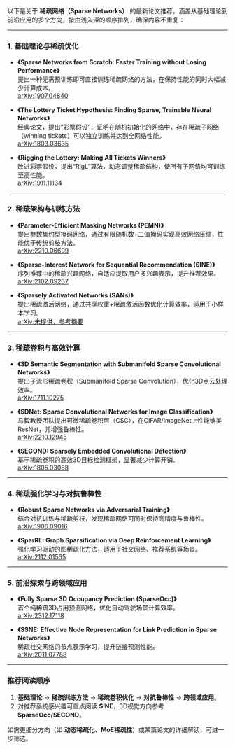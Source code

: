 以下是关于 **稀疏网络（Sparse Networks）** 的最新论文推荐，涵盖从基础理论到前沿应用的多个方向，按由浅入深的顺序排列，确保内容不重复：

---

### **1. 基础理论与稀疏优化**
- **《Sparse Networks from Scratch: Faster Training without Losing Performance》**  
  提出一种无需预训练即可直接训练稀疏网络的方法，在保持性能的同时大幅减少计算成本。  
  [arXiv:1907.04840](https://arxiv.org/abs/1907.04840)  

- **《The Lottery Ticket Hypothesis: Finding Sparse, Trainable Neural Networks》**  
  经典论文，提出“彩票假设”，证明在随机初始化的网络中，存在稀疏子网络（winning tickets）可以独立训练并达到全网络性能。  
  [arXiv:1803.03635](https://arxiv.org/abs/1803.03635)  

- **《Rigging the Lottery: Making All Tickets Winners》**  
  改进彩票假设，提出“RigL”算法，动态调整稀疏结构，使所有子网络均可训练至高性能。  
  [arXiv:1911.11134](https://arxiv.org/abs/1911.11134)  

---

### **2. 稀疏架构与训练方法**
- **《Parameter-Efficient Masking Networks (PEMN)》**  
  提出参数集约型掩码网络，通过有限随机数+二值掩码实现高效网络压缩，性能优于传统剪枝方法。  
  [arXiv:2210.06699](https://arxiv.org/abs/2210.06699)   

- **《Sparse-Interest Network for Sequential Recommendation (SINE)》**  
  序列推荐中的稀疏兴趣网络，自适应提取用户多兴趣表示，提升推荐效果。  
  [arXiv:2102.09267](https://arxiv.org/abs/2102.09267)   

- **《Sparsely Activated Networks (SANs)》**  
  提出稀疏激活网络，通过共享权重+稀疏激活函数优化计算效率，适用于小样本学习。  
  [arXiv:未提供，参考摘要](https://www.zhuanzhi.ai/paper/d893ef4048b5feb682417ca5892198ac)   

---

### **3. 稀疏卷积与高效计算**
- **《3D Semantic Segmentation with Submanifold Sparse Convolutional Networks》**  
  提出子流形稀疏卷积（Submanifold Sparse Convolution），优化3D点云处理效率。  
  [arXiv:1711.10275](https://arxiv.org/abs/1711.10275)   

- **《SDNet: Sparse Convolutional Networks for Image Classification》**  
  马毅教授团队提出可微稀疏卷积层（CSC），在CIFAR/ImageNet上性能媲美ResNet，并增强鲁棒性。  
  [arXiv:2210.12945](https://arxiv.org/abs/2210.12945)   

- **《SECOND: Sparsely Embedded Convolutional Detection》**  
  基于稀疏卷积的高效3D目标检测框架，显著减少计算开销。  
  [arXiv:1805.03088](https://arxiv.org/abs/1805.03088)   

---

### **4. 稀疏强化学习与对抗鲁棒性**
- **《Robust Sparse Networks via Adversarial Training》**  
  结合对抗训练与稀疏剪枝，发现稀疏网络可同时保持高精度与鲁棒性。  
  [arXiv:1906.09016](https://arxiv.org/abs/1906.09016)   

- **《SparRL: Graph Sparsification via Deep Reinforcement Learning》**  
  强化学习驱动的图稀疏化方法，适用于社交网络、推荐系统等场景。  
  [arXiv:2112.01565](https://arxiv.org/abs/2112.01565)   

---

### **5. 前沿探索与跨领域应用**
- **《Fully Sparse 3D Occupancy Prediction (SparseOcc)》**  
  首个纯稀疏3D占用预测网络，优化自动驾驶场景计算效率。  
  [arXiv:2312.17118](https://arxiv.org/abs/2312.17118)   

- **《SSNE: Effective Node Representation for Link Prediction in Sparse Networks》**  
  稀疏社交网络的节点表示学习，提升链接预测性能。  
  [arXiv:2011.07788](https://arxiv.org/abs/2011.07788)   

---

### **推荐阅读顺序**  
1. **基础理论** → **稀疏训练方法** → **稀疏卷积优化** → **对抗鲁棒性** → **跨领域应用**。  
2. 对推荐系统感兴趣可重点阅读 **SINE**，3D视觉方向参考 **SparseOcc/SECOND**。  

如需更细分方向（如 **动态稀疏化、MoE稀疏性**）或某篇论文的详细解读，可进一步筛选。